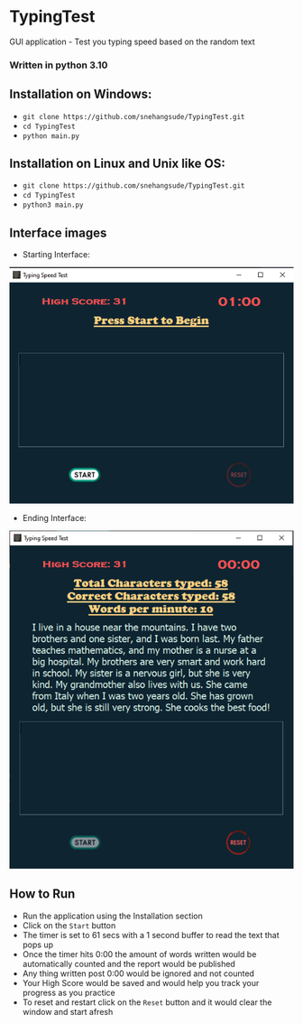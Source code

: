 # TypingTest
GUI application - Test you typing speed based on the random text 

### Written in python 3.10 

## Installation on Windows:
* `git clone https://github.com/snehangsude/TypingTest.git`
* `cd TypingTest`
* `python main.py`

## Installation on Linux and Unix like OS:
* `git clone https://github.com/snehangsude/TypingTest.git`
* `cd TypingTest`
* `python3 main.py`

## Interface images

* Starting Interface:
<img src="images/TT2.PNG">

* Ending Interface:
<img src="images/TT1.PNG">


## How to Run

* Run the application using the Installation section
* Click on the `Start` button
* The timer is set to 61 secs with a 1 second buffer to read the text that pops up
* Once the timer hits 0:00 the amount of words written would be automatically counted and the report would be published
* Any thing written post 0:00 would be ignored and not counted
* Your High Score would be saved and would help you track your progress as you practice
* To reset and restart click on the `Reset` button and it would clear the window and start afresh
